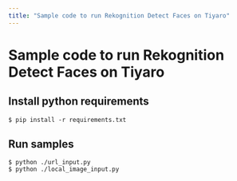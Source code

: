 ```yaml
---
title: "Sample code to run Rekognition Detect Faces on Tiyaro"
---
```


# Sample code to run Rekognition Detect Faces on Tiyaro


## Install python requirements
`
$ pip install -r requirements.txt
`


## Run samples
```
$ python ./url_input.py
$ python ./local_image_input.py
```
